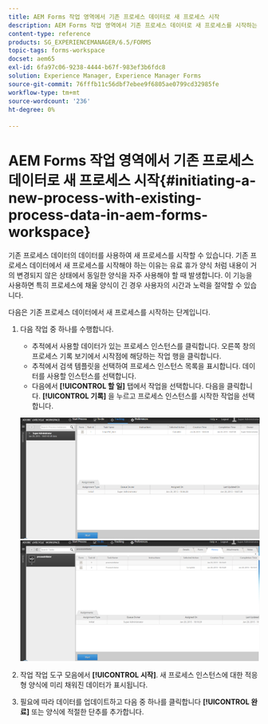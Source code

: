 ```yaml
---
title: AEM Forms 작업 영역에서 기존 프로세스 데이터로 새 프로세스 시작
description: AEM Forms 작업 영역에서 기존 프로세스 데이터로 새 프로세스를 시작하는 방법을 확인합니다.
content-type: reference
products: SG_EXPERIENCEMANAGER/6.5/FORMS
topic-tags: forms-workspace
docset: aem65
exl-id: 6fa97c06-9238-4444-b67f-983ef3b6fdc8
solution: Experience Manager, Experience Manager Forms
source-git-commit: 76fffb11c56dbf7ebee9f6805ae0799cd32985fe
workflow-type: tm+mt
source-wordcount: '236'
ht-degree: 0%

---
```


# AEM Forms 작업 영역에서 기존 프로세스 데이터로 새 프로세스 시작{#initiating-a-new-process-with-existing-process-data-in-aem-forms-workspace}

기존 프로세스 데이터의 데이터를 사용하여 새 프로세스를 시작할 수 있습니다. 기존 프로세스 데이터에서 새 프로세스를 시작해야 하는 이유는 유료 휴가 양식 처럼 내용이 거의 변경되지 않은 상태에서 동일한 양식을 자주 사용해야 할 때 발생합니다. 이 기능을 사용하면 특히 프로세스에 채울 양식이 긴 경우 사용자의 시간과 노력을 절약할 수 있습니다.

다음은 기존 프로세스 데이터에서 새 프로세스를 시작하는 단계입니다.

1. 다음 작업 중 하나를 수행합니다.

   * 추적에서 사용할 데이터가 있는 프로세스 인스턴스를 클릭합니다. 오른쪽 창의 프로세스 기록 보기에서 시작점에 해당하는 작업 행을 클릭합니다.
   * 추적에서 검색 템플릿을 선택하여 프로세스 인스턴스 목록을 표시합니다. 데이터를 사용할 인스턴스를 선택합니다.
   * 다음에서 **[!UICONTROL 할 일]** 탭에서 작업을 선택합니다. 다음을 클릭합니다. **[!UICONTROL 기록]** 을 누르고 프로세스 인스턴스를 시작한 작업을 선택합니다.

   ![작업 선택](assets/start3_new.png) ![작업 선택](assets/start1_new.png)

1. 작업 작업 도구 모음에서 **[!UICONTROL 시작]**. 새 프로세스 인스턴스에 대한 적응형 양식에 미리 채워진 데이터가 표시됩니다.

1. 필요에 따라 데이터를 업데이트하고 다음 중 하나를 클릭합니다 **[!UICONTROL 완료]** 또는 양식에 적절한 단추를 추가합니다.

